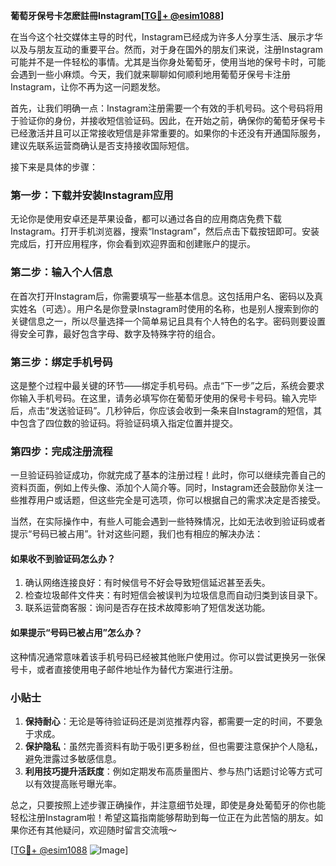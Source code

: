 **葡萄牙保号卡怎麽註冊Instagram[[TG💪+ @esim1088](https://t.me/s/esim1088)]**

在当今这个社交媒体主导的时代，Instagram已经成为许多人分享生活、展示才华以及与朋友互动的重要平台。然而，对于身在国外的朋友们来说，注册Instagram可能并不是一件轻松的事情。尤其是当你身处葡萄牙，使用当地的保号卡时，可能会遇到一些小麻烦。今天，我们就来聊聊如何顺利地用葡萄牙保号卡注册Instagram，让你不再为这一问题发愁。

首先，让我们明确一点：Instagram注册需要一个有效的手机号码。这个号码将用于验证你的身份，并接收短信验证码。因此，在开始之前，确保你的葡萄牙保号卡已经激活并且可以正常接收短信是非常重要的。如果你的卡还没有开通国际服务，建议先联系运营商确认是否支持接收国际短信。

接下来是具体的步骤：

### 第一步：下载并安装Instagram应用

无论你是使用安卓还是苹果设备，都可以通过各自的应用商店免费下载Instagram。打开手机浏览器，搜索“Instagram”，然后点击下载按钮即可。安装完成后，打开应用程序，你会看到欢迎界面和创建账户的提示。

### 第二步：输入个人信息

在首次打开Instagram后，你需要填写一些基本信息。这包括用户名、密码以及真实姓名（可选）。用户名是你登录Instagram时使用的名称，也是别人搜索到你的关键信息之一，所以尽量选择一个简单易记且具有个人特色的名字。密码则要设置得安全可靠，最好包含字母、数字及特殊字符的组合。

### 第三步：绑定手机号码

这是整个过程中最关键的环节——绑定手机号码。点击“下一步”之后，系统会要求你输入手机号码。在这里，请务必填写你在葡萄牙使用的保号卡号码。输入完毕后，点击“发送验证码”。几秒钟后，你应该会收到一条来自Instagram的短信，其中包含了四位数的验证码。将验证码填入指定位置并提交。

### 第四步：完成注册流程

一旦验证码验证成功，你就完成了基本的注册过程！此时，你可以继续完善自己的资料页面，例如上传头像、添加个人简介等。同时，Instagram还会鼓励你关注一些推荐用户或话题，但这些完全是可选项，你可以根据自己的需求决定是否接受。

当然，在实际操作中，有些人可能会遇到一些特殊情况，比如无法收到验证码或者提示“号码已被占用”。针对这些问题，我们也有相应的解决办法：

#### 如果收不到验证码怎么办？

1. 确认网络连接良好：有时候信号不好会导致短信延迟甚至丢失。
2. 检查垃圾邮件文件夹：有时短信会被误判为垃圾信息而自动归类到该目录下。
3. 联系运营商客服：询问是否存在技术故障影响了短信发送功能。

#### 如果提示“号码已被占用”怎么办？

这种情况通常意味着该手机号码已经被其他账户使用过。你可以尝试更换另一张保号卡，或者直接使用电子邮件地址作为替代方案进行注册。

### 小贴士

1. **保持耐心**：无论是等待验证码还是浏览推荐内容，都需要一定的时间，不要急于求成。
2. **保护隐私**：虽然完善资料有助于吸引更多粉丝，但也需要注意保护个人隐私，避免泄露过多敏感信息。
3. **利用技巧提升活跃度**：例如定期发布高质量图片、参与热门话题讨论等方式可以有效提高账号曝光率。

总之，只要按照上述步骤正确操作，并注意细节处理，即使是身处葡萄牙的你也能轻松注册Instagram啦！希望这篇指南能够帮助到每一位正在为此苦恼的朋友。如果你还有其他疑问，欢迎随时留言交流哦～

[[TG💪+ @esim1088](https://t.me/s/esim1088) ![Image](https://i.postimg.cc/4NQfJmqS/Snipaste-2025-05-13-00-14-12.png)]